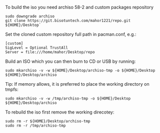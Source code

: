 To build the iso you need archiso 58-2 and custom packages repository
```
sudo downgrade archiso
git clone https://git.bisotuntech.com/mahor1221/repo.git ${HOME}/Desktop`
```

Set the cloned custom repository full path in pacman.conf, e.g.:
```
[custom]
SigLevel = Optional TrustAll
Server = file:///home/mahor/Desktop/repo
```

Build an ISO which you can then burn to CD or USB by running:
```
sudo mkarchiso -v -w ${HOME}/Desktop/archiso-tmp -o ${HOME}/Desktop ${HOME}/Desktop/archiso
```

Tip: If memory allows, it is preferred to place the working directory on tmpfs:
```
sudo mkarchiso -v -w /tmp/archiso-tmp -o ${HOME}/Desktop ${HOME}/Desktop/archiso
```

To rebuild the iso first remove the working direcotey:
```
sudo rm -r ${HOME}/Desktop/archiso-tmp
sudo rm -r /tmp/archiso-tmp
```
